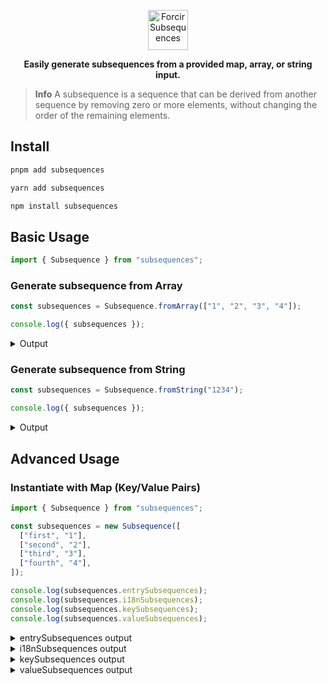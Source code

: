 <p align="center"></p>
<div align="center">
    <picture>
        <source media="(prefers-color-scheme: dark)" srcset="https://cdn.forcir.com/oss/forcir-subsequences/assets/images/logos/dark.png" height="64">
        <img alt="Forcir Subsequences" src="https://cdn.forcir.com/oss/forcir-subsequences/assets/images/logos/light.png" height="64">
    </picture>
</div>
<p align="center"><strong>Easily generate subsequences from a provided map, array, or string input.</strong></p>
<p align="center"></p>

> **Info**
> A subsequence is a sequence that can be derived from another sequence by removing zero or more elements, without changing the order of the remaining elements.

## Install

```bash
pnpm add subsequences
```

```bash
yarn add subsequences
```

```bash
npm install subsequences
```

## Basic Usage

```ts
import { Subsequence } from "subsequences";
```

### Generate subsequence from Array

```ts
const subsequences = Subsequence.fromArray(["1", "2", "3", "4"]);

console.log({ subsequences });
```

<details><summary>Output</summary>

```json
{
  "subsequences": [
    ["1", "2", "3", "4"],
    ["1", "2", "3"],
    ["1", "2", "4"],
    ["1", "2"],
    ["1", "3", "4"],
    ["1", "3"],
    ["1", "4"],
    ["1"],
    ["2", "3", "4"],
    ["2", "3"],
    ["2", "4"],
    ["2"],
    ["3", "4"],
    ["3"],
    ["4"]
  ]
}
```

</details>

### Generate subsequence from String

```ts
const subsequences = Subsequence.fromString("1234");

console.log({ subsequences });
```

<details><summary>Output</summary>

```json
{
  "subsequences": [
    ["1", "2", "3", "4"],
    ["1", "2", "3"],
    ["1", "2", "4"],
    ["1", "2"],
    ["1", "3", "4"],
    ["1", "3"],
    ["1", "4"],
    ["1"],
    ["2", "3", "4"],
    ["2", "3"],
    ["2", "4"],
    ["2"],
    ["3", "4"],
    ["3"],
    ["4"]
  ]
}
```

</details>

## Advanced Usage

### Instantiate with Map (Key/Value Pairs)

```ts
import { Subsequence } from "subsequences";

const subsequences = new Subsequence([
  ["first", "1"],
  ["second", "2"],
  ["third", "3"],
  ["fourth", "4"],
]);

console.log(subsequences.entrySubsequences);
console.log(subsequences.i18nSubsequences);
console.log(subsequences.keySubsequences);
console.log(subsequences.valueSubsequences);
```

<details><summary>entrySubsequences output</summary>

```json
[
  ["first_1", "second_2", "third_3", "fourth_4"],
  ["first_1", "second_2", "third_3"],
  ["first_1", "second_2", "fourth_4"],
  ["first_1", "second_2"],
  ["first_1", "third_3", "fourth_4"],
  ["first_1", "third_3"],
  ["first_1", "fourth_4"],
  ["first_1"],
  ["second_2", "third_3", "fourth_4"],
  ["second_2", "third_3"],
  ["second_2", "fourth_4"],
  ["second_2"],
  ["third_3", "fourth_4"],
  ["third_3"],
  ["fourth_4"]
]
```

</details>

<details><summary>i18nSubsequences output</summary>

```json
[
  {
    "key": "first1_second2_third3_fourth4",
    "values": { "first": "1", "second": "2", "third": "3", "fourth": "4" }
  },
  {
    "key": "first1_second2_third3",
    "values": { "first": "1", "second": "2", "third": "3" }
  },
  {
    "key": "first1_second2_fourth4",
    "values": { "first": "1", "second": "2", "fourth": "4" }
  },
  { "key": "first1_second2", "values": { "first": "1", "second": "2" } },
  {
    "key": "first1_third3_fourth4",
    "values": { "first": "1", "third": "3", "fourth": "4" }
  },
  { "key": "first1_third3", "values": { "first": "1", "third": "3" } },
  { "key": "first1_fourth4", "values": { "first": "1", "fourth": "4" } },
  { "key": "first1", "values": { "first": "1" } },
  {
    "key": "second2_third3_fourth4",
    "values": { "second": "2", "third": "3", "fourth": "4" }
  },
  { "key": "second2_third3", "values": { "second": "2", "third": "3" } },
  { "key": "second2_fourth4", "values": { "second": "2", "fourth": "4" } },
  { "key": "second2", "values": { "second": "2" } },
  { "key": "third3_fourth4", "values": { "third": "3", "fourth": "4" } },
  { "key": "third3", "values": { "third": "3" } },
  { "key": "fourth4", "values": { "fourth": "4" } }
]
```

</details>

<details><summary>keySubsequences output</summary>

```json
[
  ["first", "second", "third", "fourth"],
  ["first", "second", "third"],
  ["first", "second", "fourth"],
  ["first", "second"],
  ["first", "third", "fourth"],
  ["first", "third"],
  ["first", "fourth"],
  ["first"],
  ["second", "third", "fourth"],
  ["second", "third"],
  ["second", "fourth"],
  ["second"],
  ["third", "fourth"],
  ["third"],
  ["fourth"]
]
```

</details>

<details><summary>valueSubsequences output</summary>

```json
[
  ["1", "2", "3", "4"],
  ["1", "2", "3"],
  ["1", "2", "4"],
  ["1", "2"],
  ["1", "3", "4"],
  ["1", "3"],
  ["1", "4"],
  ["1"],
  ["2", "3", "4"],
  ["2", "3"],
  ["2", "4"],
  ["2"],
  ["3", "4"],
  ["3"],
  ["4"]
]
```

</details>
